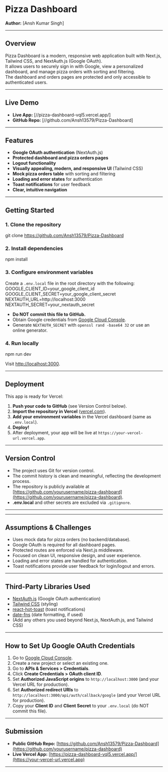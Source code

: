 # Pizza Dashboard

**Author:** [Ansh Kumar Singh]

---

## Overview

Pizza Dashboard is a modern, responsive web application built with Next.js, Tailwind CSS, and NextAuth.js (Google OAuth).  
It allows users to securely sign in with Google, view a personalized dashboard, and manage pizza orders with sorting and filtering.  
The dashboard and orders pages are protected and only accessible to authenticated users.

---

## Live Demo

- **Live App:** [//pizza-dashboard-vql5.vercel.app/]
- **GitHub Repo:** [//github.com/Ansh13579/Pizza-Dashboard]

---

## Features

- **Google OAuth authentication** (NextAuth.js)
- **Protected dashboard and pizza orders pages**
- **Logout functionality**
- **Visually appealing, modern, and responsive UI** (Tailwind CSS)
- **Mock pizza orders table** with sorting and filtering
- **Loading and error states** for authentication
- **Toast notifications** for user feedback
- **Clear, intuitive navigation**

---

## Getting Started

### 1. Clone the repository
git clone https://github.com/Ansh13579/Pizza-Dashboard


### 2. Install dependencies
npm install


### 3. Configure environment variables
Create a `.env.local` file in the root directory with the following:
GOOGLE_CLIENT_ID=your_google_client_id
GOOGLE_CLIENT_SECRET=your_google_client_secret
NEXTAUTH_URL=http://localhost:3000
NEXTAUTH_SECRET=your_nextauth_secret


- **Do NOT commit this file to GitHub.**  
- Obtain Google credentials from [Google Cloud Console](https://console.cloud.google.com/).  
- Generate `NEXTAUTH_SECRET` with `openssl rand -base64 32` or use an online generator.

### 4. Run locally
npm run dev

Visit [http://localhost:3000](http://localhost:3000).

---

## Deployment

This app is ready for Vercel:

1. **Push your code to GitHub** (see Version Control below).
2. **Import the repository in Vercel** ([vercel.com](https://vercel.com/)).
3. **Add your environment variables** in the Vercel dashboard (same as `.env.local`).
4. **Deploy!**
5. After deployment, your app will be live at `https://your-vercel-url.vercel.app`.

---

## Version Control

- The project uses Git for version control.
- The commit history is clean and meaningful, reflecting the development process.
- The repository is publicly available at [https://github.com/yourusername/pizza-dashboard](https://github.com/yourusername/pizza-dashboard).
- **.env.local** and other secrets are excluded via `.gitignore`.

---


---

## Assumptions & Challenges

- Uses mock data for pizza orders (no backend/database).
- Google OAuth is required for all dashboard pages.
- Protected routes are enforced via Next.js middleware.
- Focused on clean UI, responsive design, and user experience.
- Loading and error states are handled for authentication.
- Toast notifications provide user feedback for login/logout and errors.

---

## Third-Party Libraries Used

- [NextAuth.js](https://next-auth.js.org/) (Google OAuth authentication)
- [Tailwind CSS](https://tailwindcss.com/) (styling)
- [react-hot-toast](https://react-hot-toast.com/) (toast notifications)
- [date-fns](https://date-fns.org/) (date formatting, if used)
- (Add any others you used beyond Next.js, NextAuth.js, and Tailwind CSS)

---

## How to Set Up Google OAuth Credentials

1. Go to [Google Cloud Console](https://console.cloud.google.com/).
2. Create a new project or select an existing one.
3. Go to **APIs & Services > Credentials**.
4. Click **Create Credentials > OAuth client ID**.
5. Set **Authorized JavaScript origins** to `http://localhost:3000` (and your Vercel URL for production).
6. Set **Authorized redirect URIs** to `http://localhost:3000/api/auth/callback/google` (and your Vercel URL for production).
7. Copy your **Client ID** and **Client Secret** to your `.env.local` (do NOT commit this file).

---

## Submission

- **Public GitHub Repo:** [https://github.com/Ansh13579/Pizza-Dashboard](https://github.com/yourusername/pizza-dashboard)
- **Live Vercel App:** [https://pizza-dashboard-vql5.vercel.app/](https://your-vercel-url.vercel.app)

---









